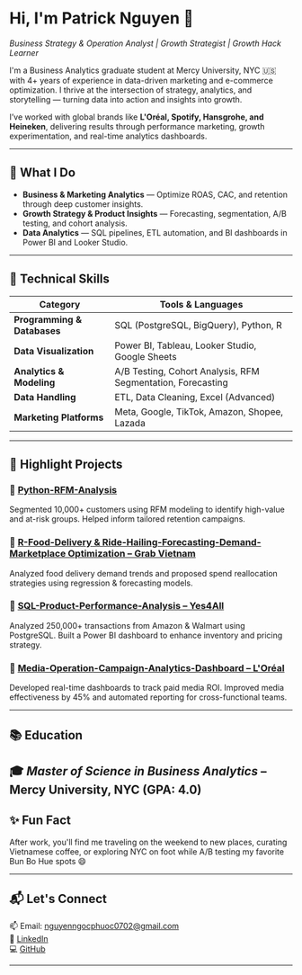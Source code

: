 # Hi, I'm Patrick Nguyen 👋  
*Business Strategy & Operation Analyst | Growth Strategist | Growth Hack Learner*

I'm a Business Analytics graduate student at Mercy University, NYC 🇺🇸 with 4+ years of experience in data-driven marketing and e-commerce optimization. I thrive at the intersection of strategy, analytics, and storytelling — turning data into action and insights into growth.

I’ve worked with global brands like **L'Oréal, Spotify, Hansgrohe, and Heineken**, delivering results through performance marketing, growth experimentation, and real-time analytics dashboards.

---

## 💼 What I Do
- **Business & Marketing Analytics** — Optimize ROAS, CAC, and retention through deep customer insights.
- **Growth Strategy & Product Insights** — Forecasting, segmentation, A/B testing, and cohort analysis.
- **Data Analytics** — SQL pipelines, ETL automation, and BI dashboards in Power BI and Looker Studio.

---

## 🔧 Technical Skills

| Category                      | Tools & Languages                                         |
|------------------------------|------------------------------------------------------------|
| **Programming & Databases**  | SQL (PostgreSQL, BigQuery), Python, R                     |
| **Data Visualization**       | Power BI, Tableau, Looker Studio, Google Sheets           |
| **Analytics & Modeling**     | A/B Testing, Cohort Analysis, RFM Segmentation, Forecasting |
| **Data Handling**            | ETL, Data Cleaning, Excel (Advanced)                      |
| **Marketing Platforms**      | Meta, Google, TikTok, Amazon, Shopee, Lazada              |

---

## 📁 Highlight Projects

### 📌 [Python-RFM-Analysis](https://github.com/patricknn0702/Python_RFM_Analysis-Customer-segmentation)
Segmented 10,000+ customers using RFM modeling to identify high-value and at-risk groups. Helped inform tailored retention campaigns.

### 📌 [R-Food-Delivery & Ride-Hailing-Forecasting-Demand-Marketplace Optimization – Grab Vietnam](https://github.com/patricknn0702/Marketplace-Forecasting-Optimization)  
Analyzed food delivery demand trends and proposed spend reallocation strategies using regression & forecasting models.

### 📌 [SQL-Product-Performance-Analysis – Yes4All](https://github.com/patricknn0702/SQL_Product-Sales-Analysis-and-Forecast) 
Analyzed 250,000+ transactions from Amazon & Walmart using PostgreSQL. Built a Power BI dashboard to enhance inventory and pricing strategy.

### 📌 [Media-Operation-Campaign-Analytics-Dashboard – L'Oréal](https://docs.google.com/spreadsheets/d/102y_vb5iuKFxNSFXmrxBq_dDC4ivvSMU_xkzS0sfGpU/edit?gid=1197517046#gid=1197517046) 
Developed real-time dashboards to track paid media ROI. Improved media effectiveness by 45% and automated reporting for cross-functional teams.

---

## 📚 Education
🎓 *Master of Science in Business Analytics* – Mercy University, NYC (GPA: 4.0)  
---

## ✨ Fun Fact
After work, you'll find me traveling on the weekend to new places, curating Vietnamese coffee, or exploring NYC on foot while A/B testing my favorite Bun Bo Hue spots 😄

---

## 📬 Let's Connect
📫 Email: nguyenngocphuoc0702@gmail.com  
🔗 [LinkedIn](https://www.linkedin.com/in/phuocnguyenngoc)  
💻 [GitHub](https://github.com/patricknn0702)

---
